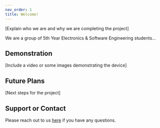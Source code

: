```yaml
---
nav_order: 1
title: Welcome!
---
```


<!-- <div align="center"> 
  <img src="images/logo.svg" alt="Logo for NarrateMyWay" width="300">
</div> -->

[Explain who we are and why we are completing the project]

We are a group of 5th Year Electronics & Software Engineering students...

## Demonstration

[Include a video or some images demonstrating the device]

## Future Plans

[Next steps for the project]

## Support or Contact

Please reach out to us [here](/about-us) if you have any questions.

